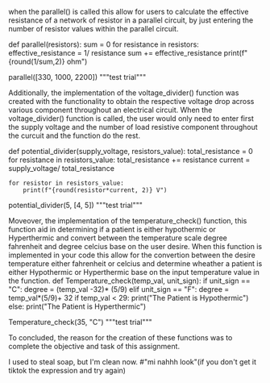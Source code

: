 when the parallel() is called this allow for users to calculate the effective resistance of a network of resistor in a parallel circuit, by just entering the number of resistor values within the parallel circuit. 

def parallel(resistors):
   sum = 0
   for resistance in resistors:
    effective_resistance = 1/ resistance
    sum += effective_resistance
   print(f"{round(1/sum,2)} ohm")
   
parallel([330, 1000, 2200]) """test trial"""

Additionally, the implementation of the voltage_divider() function was created with the functionality to obtain the respective voltage drop across various component throughout an electrical circuit. When the voltage_divider() function is called, the user would only need to enter first the supply voltage and the number of load resistive component throughout the curcuit and the function do the rest. 

def potential_divider(supply_voltage, resistors_value):
    total_resistance = 0
    for resistance in resistors_value:
        total_resistance += resistance
    current = supply_voltage/ total_resistance
    
    for resistor in resistors_value: 
        print(f"{round(resistor*current, 2)} V")

potential_divider(5, [4, 5]) """test trial"""

Moveover, the implementation of the temperature_check() function, this function aid in determining if a patient is either hypothermic or Hyperthermic and convert between the temperature scale degree fahrenheit and degree celcius base on the user desire. When this function is implemented in your code this allow for the convertion between the desire temperature either fahrenheit or celcius and determine wheather a patient is either Hypothermic or Hyperthermic base on the input temperature value in the function. 
def Temperature_check(temp_val, unit_sign):
    if unit_sign == "C":
        degree = (temp_val -32)* (5/9)
    elif unit_sign == "F":
        degree = temp_val*(5/9)+ 32
    if temp_val < 29:
         print("The Patient is Hypothermic")
    else: 
        print("The Patient is Hyperthermic")
     
Temperature_check(35, "C") """test trial"""

To concluded, the reason for the creation of these functions was to complete the objective and task of this assignment.

I used to steal soap, but I'm clean now. #"mi nahhh look"(if you don't get it tiktok the expression and try again)